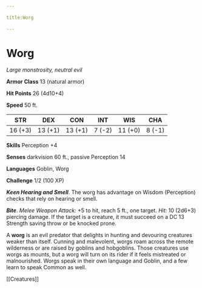 --- 
title:Worg 
---
# Worg

*Large monstrosity, neutral evil*

**Armor Class** 13 (natural armor)

**Hit Points** 26 (4d10+4)

**Speed** 50 ft.

| STR     | DEX     | CON     | INT    | WIS     | CHA    |
|---------|---------|---------|--------|---------|--------|
| 16 (+3) | 13 (+1) | 13 (+1) | 7 (-2) | 11 (+0) | 8 (-1) |

**Skills** Perception +4

**Senses** darkvision 60 ft., passive Perception 14

**Languages** Goblin, Worg

**Challenge** 1/2 (100 XP)

***Keen Hearing and Smell***. The worg has advantage on Wisdom (Perception) checks that rely on hearing or smell.


***Bite***. *Melee Weapon Attack:* +5 to hit, reach 5 ft., one target. *Hit:* 10 (2d6+3) piercing damage. If the target is a creature, it must succeed on a DC 13 Strength saving throw or be knocked prone.

A **worg** is an evil predator that delights in hunting and devouring creatures weaker than itself. Cunning and malevolent, worgs roam across the remote wilderness or are raised by goblins and hobgoblins. Those creatures use worgs as mounts, but a worg will turn on its rider if it feels mistreated or malnourished. Worgs speak in their own language and Goblin, and a few learn to speak Common as well.



[[Creatures]]
